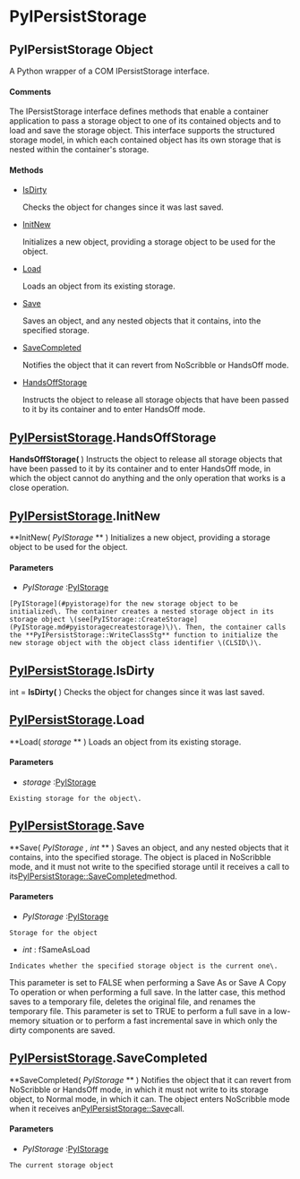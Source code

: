 # PyIPersistStorage

## PyIPersistStorage Object

A Python wrapper of a COM IPersistStorage interface\.

#### Comments
The IPersistStorage interface defines methods that enable a container application to pass a storage object to one of its contained objects and to load and save the storage object\. This interface supports the structured storage model, in which each contained object has its own storage that is nested within the container's storage\.

#### Methods


  - [IsDirty](PyIPersistStorage.md#pyipersiststorageisdirty)

    Checks the object for changes since it was last saved\.&nbsp;

  - [InitNew](PyIPersistStorage.md#pyipersiststorageinitnew)

    Initializes a new object, providing a storage object to be used for the object\.&nbsp;

  - [Load](PyIPersistStorage.md#pyipersiststorageload)

    Loads an object from its existing storage\.&nbsp;

  - [Save](PyIPersistStorage.md#pyipersiststoragesave)

    Saves an object, and any nested objects that it contains, into the specified storage\.&nbsp;

  - [SaveCompleted](PyIPersistStorage.md#pyipersiststoragesavecompleted)

    Notifies the object that it can revert from NoScribble or HandsOff mode\.&nbsp;

  - [HandsOffStorage](PyIPersistStorage.md#pyipersiststoragehandsoffstorage)

    Instructs the object to release all storage objects that have been passed to it by its container and to enter HandsOff mode\.&nbsp;


## [PyIPersistStorage](#pyipersiststorage)\.HandsOffStorage

 **HandsOffStorage\(** \)
Instructs the object to release all storage objects that have been passed to it by its container and to enter HandsOff mode, in which the object cannot do anything and the only operation that works is a close operation\.

## [PyIPersistStorage](#pyipersiststorage)\.InitNew

 **InitNew\( *PyIStorage* ** \)
Initializes a new object, providing a storage object to be used for the object\.

#### Parameters


  -  *PyIStorage* :[PyIStorage](#pyistorage)

    [PyIStorage](#pyistorage)for the new storage object to be initialized\. The container creates a nested storage object in its storage object \(see[PyIStorage::CreateStorage](PyIStorage.md#pyistoragecreatestorage)\)\. Then, the container calls the **PyIPersistStorage::WriteClassStg** function to initialize the new storage object with the object class identifier \(CLSID\)\.

## [PyIPersistStorage](#pyipersiststorage)\.IsDirty

int \= **IsDirty\(** \)
Checks the object for changes since it was last saved\.

## [PyIPersistStorage](#pyipersiststorage)\.Load

 **Load\( *storage* ** \)
Loads an object from its existing storage\.

#### Parameters


  -  *storage* :[PyIStorage](#pyistorage)

    Existing storage for the object\.

## [PyIPersistStorage](#pyipersiststorage)\.Save

 **Save\( *PyIStorage*  *, int* ** \)
Saves an object, and any nested objects that it contains, into the specified storage\. The object is placed in NoScribble mode, and it must not write to the specified storage until it receives a call to its[PyIPersistStorage::SaveCompleted](PyIPersistStorage.md#pyipersiststoragesavecompleted)method\.

#### Parameters


  -  *PyIStorage* :[PyIStorage](#pyistorage)

    Storage for the object

  -  *int* : fSameAsLoad

    Indicates whether the specified storage object is the current one\.
This parameter is set to FALSE when performing a Save As or Save A Copy To operation or when performing a full save\. In the latter case, this method saves to a temporary file, deletes the original file, and renames the temporary file\.
This parameter is set to TRUE to perform a full save in a low-memory situation or to perform a fast incremental save in which only the dirty components are saved\.

## [PyIPersistStorage](#pyipersiststorage)\.SaveCompleted

 **SaveCompleted\( *PyIStorage* ** \)
Notifies the object that it can revert from NoScribble or HandsOff mode, in which it must not write to its storage object, to Normal mode, in which it can\. The object enters NoScribble mode when it receives an[PyIPersistStorage::Save](PyIPersistStorage.md#pyipersiststoragesave)call\.

#### Parameters


  -  *PyIStorage* :[PyIStorage](#pyistorage)

    The current storage object